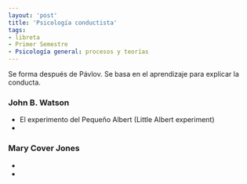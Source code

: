 ```yaml
---
layout: 'post'
title: 'Psicología conductista'
tags:
- libreta
- Primer Semestre
- Psicología general: procesos y teorías
---
```


Se forma después de Pávlov. Se basa en el aprendizaje para explicar la conducta.

### John B. Watson

* El experimento del Pequeño Albert (Little Albert experiment)
* 

### Mary Cover Jones

* 
* 
